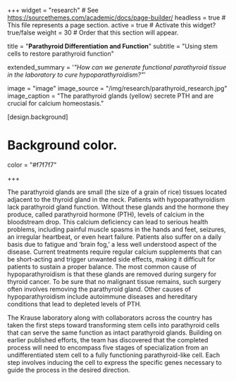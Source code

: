 +++
widget = "research"  # See https://sourcethemes.com/academic/docs/page-builder/
headless = true  # This file represents a page section.
active = true  # Activate this widget? true/false
weight = 30  # Order that this section will appear.

title = "**Parathyroid Differentiation and Function**"
subtitle = "Using stem cells to restore parathyroid function"



extended_summary = '*"How can we generate functional parathyroid tissue in the laboratory to cure hypoparathyroidism?"*'

image = "image"
image_source = "/img/research/parathyroid_research.jpg"
image_caption = "The parathyroid glands (yellow) secrete PTH and are crucial for calcium homeostasis."

[design.background]

  # Background color.
  color = "#f7f7f7"

+++

The parathyroid glands are small (the size of a grain of rice) tissues located adjacent to the thyroid gland in the neck.  Patients with hypoparathyroidism lack parathyroid gland function. Without these glands and the hormone they produce, called parathyroid hormone (PTH), levels of calcium in the bloodstream drop. This calcium deficiency can lead to serious health problems, including painful muscle spasms in the hands and feet, seizures, an irregular heartbeat, or even heart failure. Patients also suffer on a daily basis due to fatigue and ‘brain fog,’ a less well understood aspect of the disease. Current treatments require regular calcium supplements that can be short-acting and trigger unwanted side effects, making it difficult for patients to sustain a proper balance. The most common cause of hypoparathyroidism is that these glands are removed during surgery for thyroid cancer. To be sure that no malignant tissue remains, such surgery often involves removing the parathyroid gland. Other causes of hypoparathyroidism include autoimmune diseases and hereditary conditions that lead to depleted levels of PTH.

The Krause laboratory along with collaborators across the country has taken the first steps toward transforming stem cells into parathyroid cells that can serve the same function as intact parathyroid glands. Building on earlier published efforts, the team has discovered that the completed process will need to encompass five stages of specialization from an undifferentiated stem cell to a fully functioning parathyroid-like cell. Each step involves inducing the cell to express the specific genes necessary to guide the process in the desired direction.

